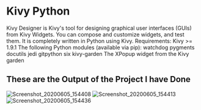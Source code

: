 # Kivy Python

Kivy Designer is Kivy's tool for designing graphical user interfaces (GUIs) from Kivy Widgets. You can compose and customize widgets, and test them. It is completely written in Python using Kivy.
Requirements:
    Kivy >= 1.9.1
    The following Python modules (available via pip):
        watchdog
        pygments
        docutils
        jedi
        gitpython
        six
        kivy-garden
    The XPopup widget from the Kivy garden

## These are the Output of the Project I have Done

![Screenshot_20200605_154408](https://user-images.githubusercontent.com/46783175/83869327-0b772e80-a74a-11ea-936a-cac5f24602ba.png)
![Screenshot_20200605_154413](https://user-images.githubusercontent.com/46783175/83869330-0ca85b80-a74a-11ea-8e68-a966fe1776fd.png)
![Screenshot_20200605_154436](https://user-images.githubusercontent.com/46783175/83869332-0d40f200-a74a-11ea-865b-9154523ec052.png)
